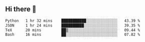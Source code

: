## Hi there 👋

<!--START_SECTION:waka-->

```txt
Python   1 hr 32 mins    ███████████░░░░░░░░░░░░░░   43.39 %
JSON     1 hr 24 mins    ██████████░░░░░░░░░░░░░░░   39.35 %
TeX      20 mins         ██▒░░░░░░░░░░░░░░░░░░░░░░   09.44 %
Bash     16 mins         ██░░░░░░░░░░░░░░░░░░░░░░░   07.82 %
```

<!--END_SECTION:waka-->

<!--
**OliverShang/OliverShang** is a ✨ _special_ ✨ repository because its `README.md` (this file) appears on your GitHub profile.

Here are some ideas to get you started:

- 🔭 I’m currently working on ...
- 🌱 I’m currently learning ...
- 👯 I’m looking to collaborate on ...
- 🤔 I’m looking for help with ...
- 💬 Ask me about ...
- 📫 How to reach me: ...
- 😄 Pronouns: ...
- ⚡ Fun fact: ...
-->
